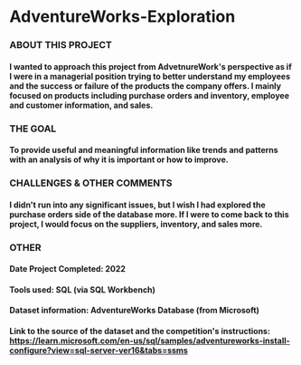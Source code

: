 # AdventureWorks-Exploration

### ABOUT THIS PROJECT
#### I wanted to approach this project from AdvetnureWork's perspective as if I were in a managerial position trying to better understand my employees and the success or failure of the products the company offers. I mainly focused on products including purchase orders and inventory, employee and customer information, and sales.

### THE GOAL
#### To provide useful and meaningful information like trends and patterns with an analysis of why it is important or how to improve.

### CHALLENGES & OTHER COMMENTS
#### I didn't run into any significant issues, but I wish I had explored the purchase orders side of the database more. If I were to come back to this project, I would focus on the suppliers, inventory, and sales more. 

### OTHER
#### Date Project Completed: 2022
#### Tools used: SQL (via SQL Workbench)
#### Dataset information: AdventureWorks Database (from Microsoft)
#### Link to the source of the dataset and the competition's instructions: https://learn.microsoft.com/en-us/sql/samples/adventureworks-install-configure?view=sql-server-ver16&tabs=ssms

